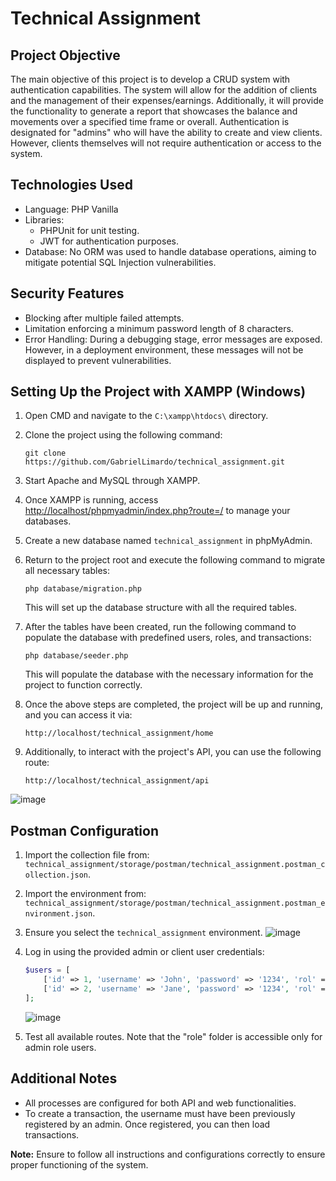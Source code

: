 # Technical Assignment

## Project Objective

The main objective of this project is to develop a CRUD system with authentication capabilities. The system will allow for the addition of clients and the management of their expenses/earnings. Additionally, it will provide the functionality to generate a report that showcases the balance and movements over a specified time frame or overall. Authentication is designated for "admins" who will have the ability to create and view clients. However, clients themselves will not require authentication or access to the system.

## Technologies Used

- Language: PHP Vanilla
- Libraries:
  - PHPUnit for unit testing.
  - JWT for authentication purposes.
- Database: No ORM was used to handle database operations, aiming to mitigate potential SQL Injection vulnerabilities.

## Security Features

- Blocking after multiple failed attempts.
- Limitation enforcing a minimum password length of 8 characters.
- Error Handling: During a debugging stage, error messages are exposed. However, in a deployment environment, these messages will not be displayed to prevent vulnerabilities.

## Setting Up the Project with XAMPP (Windows)

1. Open CMD and navigate to the `C:\xampp\htdocs\` directory.

2. Clone the project using the following command:
   ```
   git clone https://github.com/GabrielLimardo/technical_assignment.git
   ```

3. Start Apache and MySQL through XAMPP.

4. Once XAMPP is running, access [http://localhost/phpmyadmin/index.php?route=/](http://localhost/phpmyadmin/index.php?route=/) to manage your databases.

5. Create a new database named `technical_assignment` in phpMyAdmin.

6. Return to the project root and execute the following command to migrate all necessary tables:
   ```
   php database/migration.php
   ```
   This will set up the database structure with all the required tables.

7. After the tables have been created, run the following command to populate the database with predefined users, roles, and transactions:
   ```
   php database/seeder.php
   ```
   This will populate the database with the necessary information for the project to function correctly.

8. Once the above steps are completed, the project will be up and running, and you can access it via:
   ```
   http://localhost/technical_assignment/home
   ```

9. Additionally, to interact with the project's API, you can use the following route:
   ```
   http://localhost/technical_assignment/api
   ```

![image](https://github.com/GabrielLimardo/technical_assignment/assets/60992367/64806a8a-77a8-40b3-97dd-0fe37800857b)

## Postman Configuration

1. Import the collection file from: `technical_assignment/storage/postman/technical_assignment.postman_collection.json`.
2. Import the environment from: `technical_assignment/storage/postman/technical_assignment.postman_environment.json`.
3. Ensure you select the `technical_assignment` environment. ![image](https://github.com/GabrielLimardo/technical_assignment/assets/60992367/98abed8e-f17b-4990-a2cd-db08bd204d5d)

4. Log in using the provided admin or client user credentials:
   ```php
   $users = [
       ['id' => 1, 'username' => 'John', 'password' => '1234', 'rol' => 'admin'],
       ['id' => 2, 'username' => 'Jane', 'password' => '1234', 'rol' => 'client'],
   ];
   ```
   ![image](https://github.com/GabrielLimardo/technical_assignment/assets/60992367/58f7b374-da79-4124-b303-ac9c17263259)

5. Test all available routes. Note that the "role" folder is accessible only for admin role users.

## Additional Notes

- All processes are configured for both API and web functionalities.
- To create a transaction, the username must have been previously registered by an admin. Once registered, you can then load transactions.

**Note:** Ensure to follow all instructions and configurations correctly to ensure proper functioning of the system.
